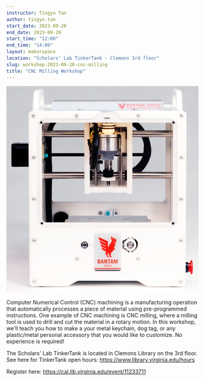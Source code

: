 ```yaml
---
instructor: Tingyo Tan
author: tingyo-tan
start_date: 2023-09-20
end_date: 2023-09-20
start_time: "12:00"
end_time: "14:00"
layout: makerspace
location: "Scholars' Lab TinkerTank - Clemons 3rd floor"
slug: workshop-2023-09-20-cnc-milling
title: "CNC Milling Workshop"
---
```


![CNC Milling Workshop](/assets/post-media/workshops/othermill.jpg)

Computer Numerical Control (CNC) machining is a manufacturing operation that automatically processes a piece of material using pre-programmed instructions. One example of CNC machining is CNC milling, where a milling tool is used to drill and cut the material in a rotary motion. In this workshop, we'll teach you how to make a your metal keychain, dog tag, or any plastic/metal personal accessory that you would like to customize. No experience is required!

The Scholars' Lab TinkerTank is located in Clemons Library on the 3rd floor. See here for TinkerTank open hours: <a href="https://www.library.virginia.edu/hours">https://www.library.virginia.edu/hours</a>

Register here: [https://cal.lib.virginia.edu/event/11233711 ](https://cal.lib.virginia.edu/event/11233711)
